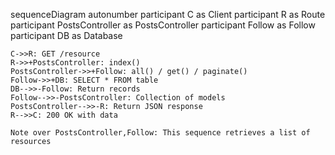 sequenceDiagram
    autonumber
    participant C as Client
    participant R as Route
    participant PostsController as PostsController
    participant Follow as Follow
    participant DB as Database
    
    C->>R: GET /resource
    R->>+PostsController: index()
    PostsController->>+Follow: all() / get() / paginate()
    Follow->>+DB: SELECT * FROM table
    DB-->>-Follow: Return records
    Follow-->>-PostsController: Collection of models
    PostsController-->>-R: Return JSON response
    R-->>C: 200 OK with data
    
    Note over PostsController,Follow: This sequence retrieves a list of resources
  